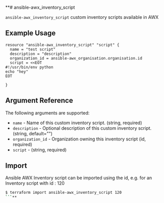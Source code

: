 

**# ansible-awx_inventory_script

`ansible-awx_inventory_script` custom inventory scripts available in AWX


## Example Usage

```hcl
resource "ansible-awx_inventory_script" "script" {
  name = "test script"
  description = "description"
  organization_id = ansible-awx_organisation.organisation.id
  script = <<EOT
#!/usr/bin/env python
echo "hey"
EOT

}
```



## Argument Reference

The following arguments are supported:

* `name` - Name of this custom inventory script. (string, required)
* `description` - Optional description of this custom inventory script. (string, default="")
* `organization_id` - Organization owning this inventory script (id, required)
* `script` - (string, required)

## Import

Ansible AWX Inventory script can be imported using the id, e.g. for an Inventory script with id : 120

```sh  
$ terraform import ansible-awx_inventory_script 120  
```**
